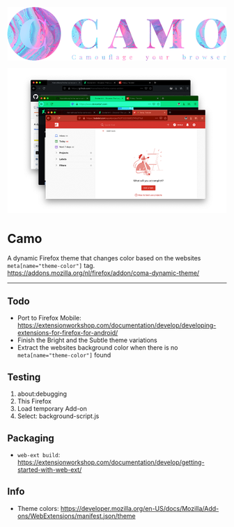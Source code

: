 ![Camo](design/camo-logo-1000x245.png)

![Camo](design/screenshots-1000x657.png)

# Camo
A dynamic Firefox theme that changes color based on the websites ```meta[name="theme-color"]``` tag.
https://addons.mozilla.org/nl/firefox/addon/coma-dynamic-theme/

---

## Todo
- Port to Firefox Mobile: https://extensionworkshop.com/documentation/develop/developing-extensions-for-firefox-for-android/
- Finish the Bright and the Subtle theme variations
- Extract the websites background color when there is no ```meta[name="theme-color"]``` found

## Testing
1. about:debugging
2. This Firefox
3. Load temporary Add-on
3. Select: background-script.js

## Packaging
- ```web-ext build```: https://extensionworkshop.com/documentation/develop/getting-started-with-web-ext/

## Info
- Theme colors: https://developer.mozilla.org/en-US/docs/Mozilla/Add-ons/WebExtensions/manifest.json/theme